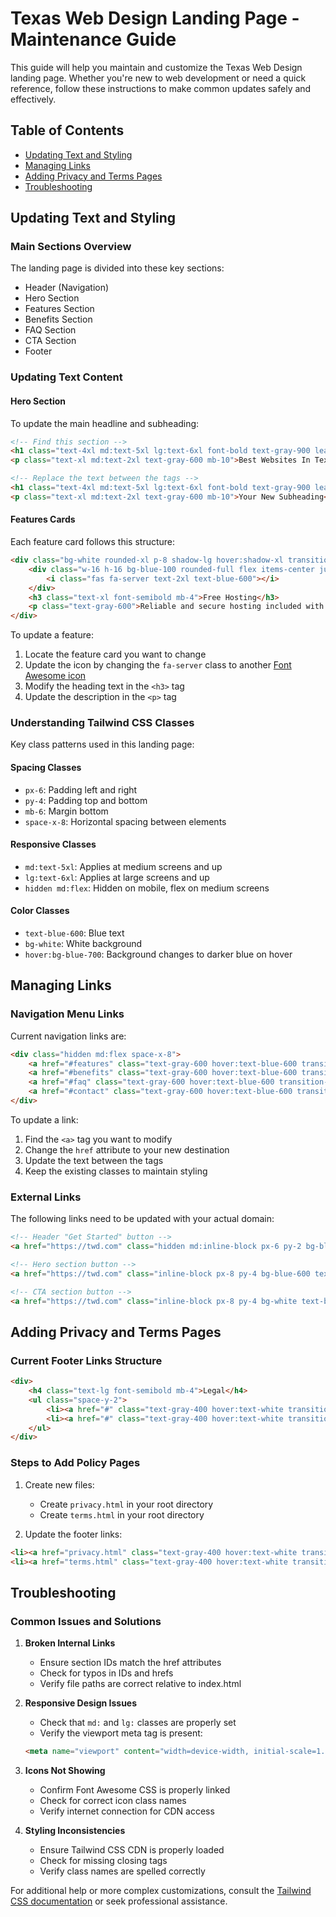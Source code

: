 # Texas Web Design Landing Page - Maintenance Guide

This guide will help you maintain and customize the Texas Web Design landing page. Whether you're new to web development or need a quick reference, follow these instructions to make common updates safely and effectively.

## Table of Contents
- [Updating Text and Styling](#updating-text-and-styling)
- [Managing Links](#managing-links)
- [Adding Privacy and Terms Pages](#adding-privacy-and-terms-pages)
- [Troubleshooting](#troubleshooting)

## Updating Text and Styling

### Main Sections Overview
The landing page is divided into these key sections:
- Header (Navigation)
- Hero Section
- Features Section
- Benefits Section
- FAQ Section
- CTA Section
- Footer

### Updating Text Content

#### Hero Section
To update the main headline and subheading:
```html
<!-- Find this section -->
<h1 class="text-4xl md:text-5xl lg:text-6xl font-bold text-gray-900 leading-tight mb-6">Texas Web Design</h1>
<p class="text-xl md:text-2xl text-gray-600 mb-10">Best Websites In Texas</p>

<!-- Replace the text between the tags -->
<h1 class="text-4xl md:text-5xl lg:text-6xl font-bold text-gray-900 leading-tight mb-6">Your New Headline</h1>
<p class="text-xl md:text-2xl text-gray-600 mb-10">Your New Subheading</p>
```

#### Features Cards
Each feature card follows this structure:
```html
<div class="bg-white rounded-xl p-8 shadow-lg hover:shadow-xl transition-shadow duration-300">
    <div class="w-16 h-16 bg-blue-100 rounded-full flex items-center justify-center mb-6">
        <i class="fas fa-server text-2xl text-blue-600"></i>
    </div>
    <h3 class="text-xl font-semibold mb-4">Free Hosting</h3>
    <p class="text-gray-600">Reliable and secure hosting included with every website package.</p>
</div>
```

To update a feature:
1. Locate the feature card you want to change
2. Update the icon by changing the `fa-server` class to another [Font Awesome icon](https://fontawesome.com/icons)
3. Modify the heading text in the `<h3>` tag
4. Update the description in the `<p>` tag

### Understanding Tailwind CSS Classes

Key class patterns used in this landing page:

#### Spacing Classes
- `px-6`: Padding left and right
- `py-4`: Padding top and bottom
- `mb-6`: Margin bottom
- `space-x-8`: Horizontal spacing between elements

#### Responsive Classes
- `md:text-5xl`: Applies at medium screens and up
- `lg:text-6xl`: Applies at large screens and up
- `hidden md:flex`: Hidden on mobile, flex on medium screens

#### Color Classes
- `text-blue-600`: Blue text
- `bg-white`: White background
- `hover:bg-blue-700`: Background changes to darker blue on hover

## Managing Links

### Navigation Menu Links
Current navigation links are:
```html
<div class="hidden md:flex space-x-8">
    <a href="#features" class="text-gray-600 hover:text-blue-600 transition-colors duration-300">Features</a>
    <a href="#benefits" class="text-gray-600 hover:text-blue-600 transition-colors duration-300">Benefits</a>
    <a href="#faq" class="text-gray-600 hover:text-blue-600 transition-colors duration-300">FAQ</a>
    <a href="#contact" class="text-gray-600 hover:text-blue-600 transition-colors duration-300">Contact</a>
</div>
```

To update a link:
1. Find the `<a>` tag you want to modify
2. Change the `href` attribute to your new destination
3. Update the text between the tags
4. Keep the existing classes to maintain styling

### External Links
The following links need to be updated with your actual domain:
```html
<!-- Header "Get Started" button -->
<a href="https://twd.com" class="hidden md:inline-block px-6 py-2 bg-blue-600 text-white rounded-full">Get Started</a>

<!-- Hero section button -->
<a href="https://twd.com" class="inline-block px-8 py-4 bg-blue-600 text-white rounded-full">Start Your Project</a>

<!-- CTA section button -->
<a href="https://twd.com" class="inline-block px-8 py-4 bg-white text-blue-600 rounded-full">Contact Us Today</a>
```

## Adding Privacy and Terms Pages

### Current Footer Links Structure
```html
<div>
    <h4 class="text-lg font-semibold mb-4">Legal</h4>
    <ul class="space-y-2">
        <li><a href="#" class="text-gray-400 hover:text-white transition-colors duration-300">Privacy Policy</a></li>
        <li><a href="#" class="text-gray-400 hover:text-white transition-colors duration-300">Terms of Service</a></li>
    </ul>
</div>
```

### Steps to Add Policy Pages
1. Create new files:
   - Create `privacy.html` in your root directory
   - Create `terms.html` in your root directory

2. Update the footer links:
```html
<li><a href="privacy.html" class="text-gray-400 hover:text-white transition-colors duration-300">Privacy Policy</a></li>
<li><a href="terms.html" class="text-gray-400 hover:text-white transition-colors duration-300">Terms of Service</a></li>
```

## Troubleshooting

### Common Issues and Solutions

1. **Broken Internal Links**
   - Ensure section IDs match the href attributes
   - Check for typos in IDs and hrefs
   - Verify file paths are correct relative to index.html

2. **Responsive Design Issues**
   - Check that `md:` and `lg:` classes are properly set
   - Verify the viewport meta tag is present:
   ```html
   <meta name="viewport" content="width=device-width, initial-scale=1.0">
   ```

3. **Icons Not Showing**
   - Confirm Font Awesome CSS is properly linked
   - Check for correct icon class names
   - Verify internet connection for CDN access

4. **Styling Inconsistencies**
   - Ensure Tailwind CSS CDN is properly loaded
   - Check for missing closing tags
   - Verify class names are spelled correctly

For additional help or more complex customizations, consult the [Tailwind CSS documentation](https://tailwindcss.com/docs) or seek professional assistance.